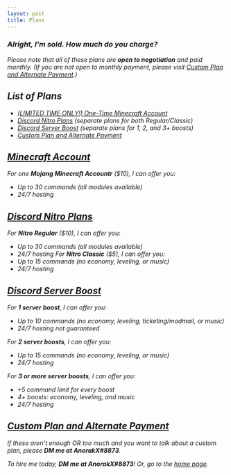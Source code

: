 ```yaml
---
layout: post
title: Plans
---
```

### <i>Alright, I'm sold. How much do you charge?</i>
<i>Please note that all of these plans are <b>open to negotiation</b> and paid monthly. (If you are not open to monthly payment, please visit [Custom Plan and Alternate Payment](#custom-plan-and-alternate-payment).)

## List of Plans
- [(LIMITED TIME ONLY!) One-Time Minecraft Account](#minecraft-acount)
- [Discord Nitro Plans](#discord-nitro-plans) <i>(separate plans for both Regular/Classic)</i>
- [Discord Server Boost](#discord-server-boost) <i>(separate plans for 1, 2, and 3+ boosts)</i>
- [Custom Plan and Alternate Payment](#custom-plan-and-alternate-payment)

## [Minecraft Account](#minecraft-acount)
For one <b>Mojang Minecraft Accountr</b> ($10), I can offer you:
- Up to 30 commands (all modules available)
- 24/7 hosting 

## [Discord Nitro Plans](#discord-nitro-plans)
For <b>Nitro Regular</b> ($10), I can offer you:
- Up to 30 commands (all modules available)
- 24/7 hosting 
For <b>Nitro Classic</b> ($5), I can offer you:
- Up to 15 commands (no economy, leveling, or music)
- 24/7 hosting

## [Discord Server Boost](#discord-server-boost)
For <b>1 server boost</b>, I can offer you:
- Up to 10 commands (no economy, leveling, ticketing/modmail, or music)
- 24/7 hosting not guaranteed

For <b>2 server boosts</b>, I can offer you:
- Up to 15 commands (no economy, leveling, or music)
- 24/7 hosting

For <b>3 or more server boosts</b>, I can offer you:
- +5 command limit for every boost
- 4+ boosts: economy, leveling, and music
- 24/7 hosting

## [Custom Plan and Alternate Payment](#custom-plan-and-alternate-payment)
If these aren't enough OR too much and you want to talk about a custom plan, please <b>DM me at AnorakX#8873</b>.

<i>To hire me today, <b>DM me at AnorakX#8873</b>! Or, go to the [home page](https://anorakx.github.io).</i>
